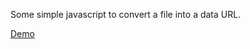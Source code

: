 Some simple javascript to convert a file into a data URL.

[Demo](https://alorel.github.io/js-file-to-data-url)